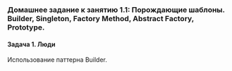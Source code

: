 ### Домашнее задание к занятию 1.1: Порождающие шаблоны. Builder, Singleton, Factory Method, Abstract Factory, Prototype.
#### Задача 1. Люди
Использование паттерна Builder.